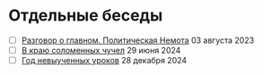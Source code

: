 # Отдельные беседы

- [ ] [Разговор о главном. Политическая Немота](polit_nemota.md) 03 августа 2023
- [ ] [В краю соломенных чучел](straw_man.md) 29 июня 2024
- [ ] [Год невыученных уроков](year2024.md) 28 декабря 2024
